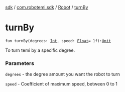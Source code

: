 [sdk](../../index.md) / [com.robotemi.sdk](../index.md) / [Robot](index.md) / [turnBy](./turn-by.md)

# turnBy

`fun turnBy(degrees: `[`Int`](https://kotlinlang.org/api/latest/jvm/stdlib/kotlin/-int/index.html)`, speed: `[`Float`](https://kotlinlang.org/api/latest/jvm/stdlib/kotlin/-float/index.html)` = 1f): `[`Unit`](https://kotlinlang.org/api/latest/jvm/stdlib/kotlin/-unit/index.html)

To turn temi by a specific degree.

### Parameters

`degrees` - the degree amount you want the robot to turn

`speed` - Coefficient of maximum speed, between 0 to 1